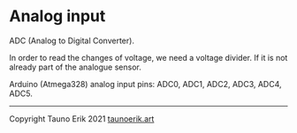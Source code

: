 # Analog input

ADC (Analog to Digital Converter).

In order to read the changes of voltage, we need a voltage divider. If it is not already part of the analogue sensor.

Arduino (Atmega328) analog input pins: ADC0, ADC1, ADC2, ADC3, ADC4, ADC5.
 ___

Copyright Tauno Erik 2021 [taunoerik.art](https://taunoerik.art/)
